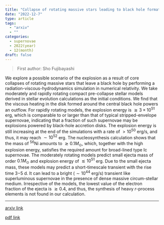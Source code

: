 ```yaml
---
title: "Collapse of rotating massive stars leading to black hole formation and energetic supernovae"
date: "2022-12-7"
type: article
tags:
  - "arxiv"
  - ""
categories:
  - supernovae
  - 2022(year)
  - 12(month)
draft: false
---
```


> First author: Sho Fujibayashi

 We explore a possible scenario of the explosion as a result of core collapses
of rotating massive stars that leave a black hole by performing a
radiation-viscous-hydrodynamics simulation in numerical relativity. We take
moderately and rapidly rotating compact pre-collapse stellar models derived in
stellar evolution calculations as the initial conditions. We find that the
viscous heating in the disk formed around the central black hole powers an
outflow. For rapidly rotating models, the explosion energy is $\gtrsim
3\times10^{51}$ erg, which is comparable to or larger than that of typical
stripped-envelope supernovae, indicating that a fraction of such supernovae may
be explosions powered by black-hole accretion disks. The explosion energy is
still increasing at the end of the simulations with a rate of $>10^{50}$ erg/s,
and thus, it may reach $\sim10^{52}$ erg. The nucleosynthesis calculation shows
that the mass of $^{56}$Ni amounts to $\gtrsim 0.1M_\odot$, which, together
with the high explosion energy, satisfies the required amount for broad-lined
type Ic supernovae. The moderately rotating models predict small ejecta mass of
order $0.1M_\odot$ and explosion energy of $\lesssim 10^{51}$ erg. Due to the
small ejecta mass, these models may predict a short-timescale transient with
the rise time 3$-$5 d. It can lead to a bright ($\sim10^{44}$ erg/s) transient
like superluminous supernovae in the presence of dense massive circum-stellar
medium. Irrespective of the models, the lowest value of the electron fraction
of the ejecta is $\gtrsim 0.4$, and thus, the synthesis of heavy $r$-process
elements is not found in our calculation.

---
[arxiv link](http://arxiv.org/abs/2212.03958v1)

[pdf link](http://arxiv.org/pdf/2212.03958v1)